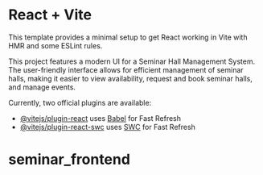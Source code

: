 # React + Vite

This template provides a minimal setup to get React working in Vite with HMR and some ESLint rules.

This project features a modern UI for a Seminar Hall Management System. The user-friendly interface allows for efficient management of seminar halls, making it easier to view availability, request and book seminar halls, and manage events.

Currently, two official plugins are available:

- [@vitejs/plugin-react](https://github.com/vitejs/vite-plugin-react/blob/main/packages/plugin-react/README.md) uses [Babel](https://babeljs.io/) for Fast Refresh
- [@vitejs/plugin-react-swc](https://github.com/vitejs/vite-plugin-react-swc) uses [SWC](https://swc.rs/) for Fast Refresh
# seminar_frontend
